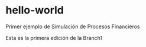 # hello-world
Primer ejemplo de Simulación de Procesos Financieros

Esta es la primera edición de la Branch1

